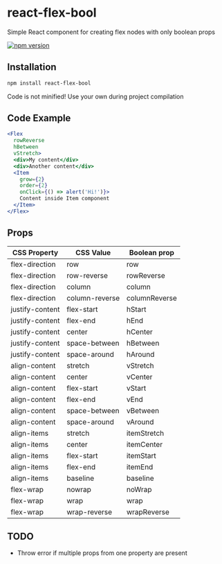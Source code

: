 react-flex-bool
====================

Simple React component for creating flex nodes with only boolean props

[![npm version](https://badge.fury.io/js/react-flex-bool.svg)](https://badge.fury.io/js/react-flex-bool)

## Installation
```sh
npm install react-flex-bool
```
Code is not minified! Use your own during project compilation

## Code Example

```jsx
<Flex
  rowReverse
  hBetween
  vStretch>
  <div>My content</div>
  <div>Another content</div>
  <Item
    grow={2}
    order={2}
    onClick={() => alert('Hi!')}>
    Content inside Item component
  </Item>
</Flex>
```
## Props
| CSS Property | CSS Value | Boolean prop |
| --- | --- | --- |
| flex-direction | row | row |
| flex-direction | row-reverse | rowReverse |
| flex-direction | column | column |
| flex-direction | column-reverse | columnReverse |
| justify-content | flex-start | hStart |
| justify-content | flex-end | hEnd |
| justify-content | center | hCenter |
| justify-content | space-between | hBetween |
| justify-content | space-around | hAround |
| align-content | stretch | vStretch |
| align-content | center | vCenter |
| align-content | flex-start | vStart |
| align-content | flex-end | vEnd |
| align-content | space-between | vBetween |
| align-content | space-around | vAround |
| align-items | stretch | itemStretch |
| align-items | center | itemCenter |
| align-items | flex-start | itemStart |
| align-items | flex-end | itemEnd |
| align-items | baseline | baseline |
| flex-wrap | nowrap | noWrap |
| flex-wrap | wrap | wrap |
| flex-wrap | wrap-reverse | wrapReverse |

## TODO
  - Throw error if multiple props from one property are present
